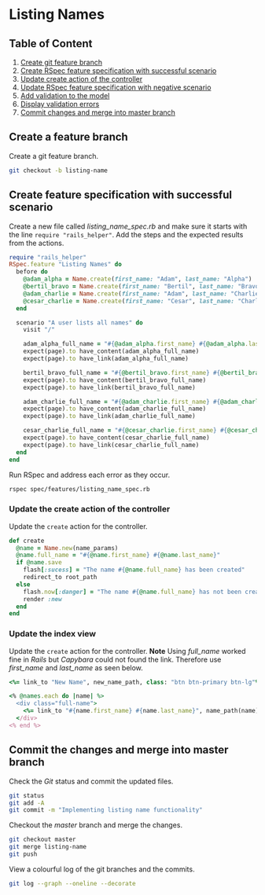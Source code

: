 Listing Names
==================================================


## Table of Content
1. [Create git feature branch](#create-git-feature-branch)
2. [Create RSpec feature specification with successful scenario](#create-rspec-feature-specification-with-successful-scenario)
  1. [Update create action of the controller](#update-create-action-of-the-controller)
3. [Update RSpec feature specification with negative scenario](#update-rspec-feature-specification-with-negative-scenario)
  1. [Add validation to the model](#add-validation-to-the-model)
  2. [Display validation errors](#display-validation-errors)
4. [Commit changes and merge into master branch](#commit-changes-and-merge-into-master-branch)


## Create a feature branch
Create a git feature branch.
```bash
git checkout -b listing-name
```

## Create feature specification with successful scenario
Create a new file called _listing_name_spec.rb_ and make sure it starts with the line `require "rails_helper"`. Add the steps and the expected results from the actions.
```ruby
require "rails_helper"
RSpec.feature "Listing Names" do
  before do
    @adam_alpha = Name.create(first_name: "Adam", last_name: "Alpha")
    @bertil_bravo = Name.create(first_name: "Bertil", last_name: "Bravo")
    @adam_charlie = Name.create(first_name: "Adam", last_name: "Charlie")
    @cesar_charlie = Name.create(first_name: "Cesar", last_name: "Charlie")
  end

  scenario "A user lists all names" do
    visit "/"

    adam_alpha_full_name = "#{@adam_alpha.first_name} #{@adam_alpha.last_name}"
    expect(page).to have_content(adam_alpha_full_name)
    expect(page).to have_link(adam_alpha_full_name)

    bertil_bravo_full_name = "#{@bertil_bravo.first_name} #{@bertil_bravo.last_name}"
    expect(page).to have_content(bertil_bravo_full_name)
    expect(page).to have_link(bertil_bravo_full_name)

    adam_charlie_full_name = "#{@adam_charlie.first_name} #{@adam_charlie.last_name}"
    expect(page).to have_content(adam_charlie_full_name)
    expect(page).to have_link(adam_charlie_full_name)

    cesar_charlie_full_name = "#{@cesar_charlie.first_name} #{@cesar_charlie.last_name}"
    expect(page).to have_content(cesar_charlie_full_name)
    expect(page).to have_link(cesar_charlie_full_name)    
  end
end
```

Run RSpec and address each error as they occur.
```bash
rspec spec/features/listing_name_spec.rb
```

### Update the create action of the controller
Update the `create` action for the controller.
```ruby
def create
  @name = Name.new(name_params)
  @name.full_name = "#{@name.first_name} #{@name.last_name}"
  if @name.save
    flash[:sucess] = "The name #{@name.full_name} has been created"
    redirect_to root_path
  else
    flash.now[:danger] = "The name #{@name.full_name} has not been created"
    render :new
  end
end
```

### Update the index view
Update the `create` action for the controller. __Note__ Using _full_name_ worked fine in _Rails_ but _Capybara_ could not found the link. Therefore use _first_name_ and _last_name_ as seen below.
```ruby
<%= link_to "New Name", new_name_path, class: "btn btn-primary btn-lg"%>

<% @names.each do |name| %>
  <div class="full-name">
    <%= link_to "#{name.first_name} #{name.last_name}", name_path(name) %>
  </div>
<% end %>
```

## Commit the changes and merge into master branch
Check the _Git_ status and commit the updated files.
```bash
git status
git add -A
git commit -m "Implementing listing name functionality"
```

Checkout the _master_ branch and merge the changes.
```bash
git checkout master
git merge listing-name
git push
```

View a colourful log of the git branches and the commits.
```bash
git log --graph --oneline --decorate  
```
